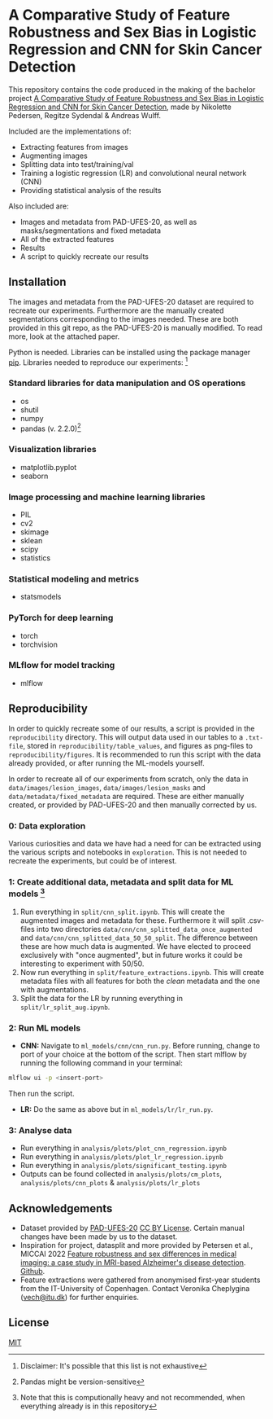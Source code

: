 # A Comparative Study of Feature Robustness and Sex Bias in Logistic Regression and CNN for Skin Cancer Detection

This repository contains the code produced in the making of the bachelor project [A Comparative Study of Feature Robustness and Sex Bias in Logistic Regression and CNN for Skin Cancer Detection](BSc_nizp_resy_lawu_2024.pdf), made by Nikolette Pedersen, Regitze Sydendal & Andreas Wulff.

Included are the implementations of:
- Extracting features from images
- Augmenting images
- Splitting data into test/training/val
- Training a logistic regression (LR) and convolutional neural network (CNN)
- Providing statistical analysis of the results

Also included are:
- Images and metadata from PAD-UFES-20, as well as masks/segmentations and fixed metadata
- All of the extracted features 
- Results
- A script to quickly recreate our results

## Installation

The images and metadata from the PAD-UFES-20 dataset are required to recreate our experiments. Furthermore are the manually created segmentations corresponding to the images needed. These are both provided in this git repo, as the PAD-UFES-20 is manually modified. To read more, look at the attached paper. 

Python is needed.
Libraries can be installed using the package manager [pip](https://pip.pypa.io/en/stable/). 
Libraries needed to reproduce our experiments: [^1]
[^1]: Disclaimer: It's possible that this list is not exhaustive
### Standard libraries for data manipulation and OS operations
- os
- shutil
- numpy
- pandas (v. 2.2.0)[^2]
[^2]: Pandas might be version-sensitive
### Visualization libraries
- matplotlib.pyplot
- seaborn

### Image processing and machine learning libraries
- PIL
- cv2
- skimage
- sklean
- scipy
- statistics

### Statistical modeling and metrics
- statsmodels

### PyTorch for deep learning
- torch
- torchvision

### MLflow for model tracking
- mlflow

## Reproducibility

In order to quickly recreate some of our results, a script is provided in the `reproducibility` directory. This will output data used in our tables to a `.txt-file`, stored in `reproducibility/table_values`, and figures as png-files to `reproducibility/figures`. It is recommended to run this script with the data already provided, or after running the ML-models yourself.

In order to recreate all of our experiments from scratch, only the data in `data/images/lesion_images`, `data/images/lesion_masks` and `data/metadata/fixed_metadata` are required. These are either manually created, or provided by PAD-UFES-20 and then manually corrected by us.

### 0: Data exploration

Various curiosities and data we have had a need for can be extracted using the various scripts and notebooks in `exploration`. This is not needed to recreate the experiments, but could be of interest.

### 1: Create additional data, metadata and split data for ML models [^3]
[^3]: Note that this is computionally heavy and not recommended, when everything already is in this repository
1. Run everything in `split/cnn_split.ipynb`. This will create the augmented images and metadata for these. Furthermore it will split .csv-files into two directories `data/cnn/cnn_splitted_data_once_augmented` and `data/cnn/cnn_splitted_data_50_50_split`. The difference between these are how much data is augmented. We have elected to proceed exclusively with "once augmented", but in future works it could be interesting to experiment with 50/50. 
2. Now run everything in `split/feature_extractions.ipynb`. This will create metadata files with all features for both the *clean* metadata and the one with augmentations.
3. Split the data for the LR by running everything in `split/lr_split_aug.ipynb`.
### 2: Run ML models
- **CNN:** Navigate to `ml_models/cnn/cnn_run.py`. Before running, change to port of your choice at the bottom of the script. Then start mlflow by running the following command in your terminal:
```bash
mlflow ui -p <insert-port>
```
Then run the script.
- **LR:** Do the same as above but in `ml_models/lr/lr_run.py`.

### 3: Analyse data
- Run everything in `analysis/plots/plot_cnn_regression.ipynb`
- Run everything in `analysis/plots/plot_lr_regression.ipynb`
- Run everything in `analysis/plots/significant_testing.ipynb`
- Outputs can be found collected in `analysis/plots/cm_plots`, `analysis/plots/cnn_plots` & `analysis/plots/lr_plots`


## Acknowledgements

- Dataset provided by [PAD-UFES-20](https://data.mendeley.com/datasets/zr7vgbcyr2/1) [CC BY License](https://creativecommons.org/licenses/by/4.0/). Certain manual changes have been made by us to the dataset.
- Inspiration for project, datasplit and more provided by Petersen et al., MICCAI 2022 [Feature robustness and sex differences in medical imaging: a case study in MRI-based Alzheimer's disease detection](https://link.springer.com/chapter/10.1007/978-3-031-16431-6_9). [Github](https://github.com/e-pet/adni-bias).
- Feature extractions were gathered from anonymised first-year students from the IT-University of Copenhagen. Contact Veronika Cheplygina (vech@itu.dk) for further enquiries.
## License

[MIT](https://choosealicense.com/licenses/mit/)
